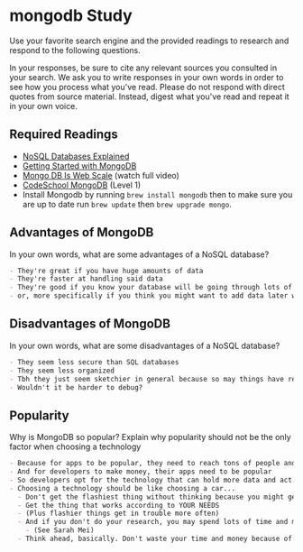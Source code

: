# mongodb Study

Use your favorite search engine and the provided readings to research and
respond to the following questions.

In your responses, be sure to cite any relevant sources you consulted in your
search. We ask you to write responses in your own words in order to see how you
process what you've read. Please do not respond with direct quotes from source
material. Instead, digest what you've read and repeat it in your own voice.

## Required Readings

- [NoSQL Databases Explained](https://www.mongodb.com/nosql-explained)
- [Getting Started with MongoDB](https://docs.mongodb.org/getting-started/shell/)
- [Mongo DB Is Web Scale](https://www.youtube.com/watch?v=b2F-DItXtZs) (watch full video)
- [CodeSchool MongoDB](https://www.codeschool.com/courses/the-magical-marvels-of-mongodb) (Level 1)
- Install Mongodb by running `brew install mongodb` then to make sure you are up
to date run `brew update` then `brew upgrade mongo`.

## Advantages of MongoDB

In your own words, what are some advantages of a NoSQL database?

```md
- They're great if you have huge amounts of data
- They're faster at handling said data
- They're good if you know your database will be going through lots of changes
- or, more specifically if you think you might want to add data later without bothering with schemas
```

## Disadvantages of MongoDB

In your own words, what are some disadvantages of a NoSQL database?

```md
- They seem less secure than SQL databases
- They seem less organized
- Tbh they just seem sketchier in general because so may things have relationships...?
- Wouldn't it be harder to debug?
```

## Popularity

Why is MongoDB so popular?  Explain why popularity should not be the only factor
when choosing a technology

```md
- Because for apps to be popular, they need to reach tons of people and be super fast
- And for developers to make money, their apps need to be popular
- So developers opt for the technology that can hold more data and act faster
- Choosing a technology should be like choosing a car...
  - Don't get the flashiest thing without thinking because you might get scammed
  - Get the thing that works according to YOUR NEEDS
  - (Plus flashier things get in trouble more often)
  - And if you don't do your research, you may spend lots of time and money fixing the problems that came with it
    - (See Sarah Mei)
  - Think ahead, basically. Don't waste your time and money because of a widely used technology.
```
